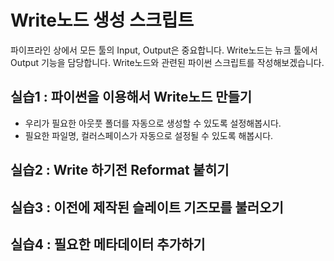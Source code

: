 # Write노드 생성 스크립트

파이프라인 상에서 모든 툴의 Input, Output은 중요합니다.
Write노드는 뉴크 툴에서 Output 기능을 담당합니다.
Write노드와 관련된 파이썬 스크립트를 작성해보겠습니다.

## 실습1 : 파이썬을 이용해서 Write노드 만들기
- 우리가 필요한 아웃풋 폴더를 자동으로 생성할 수 있도록 설정해봅시다.
- 필요한 파일명, 컬러스페이스가 자동으로 설정될 수 있도록 해봅시다.

## 실습2 : Write 하기전 Reformat 붙히기

## 실습3 : 이전에 제작된 슬레이트 기즈모를 불러오기

## 실습4 : 필요한 메타데이터 추가하기